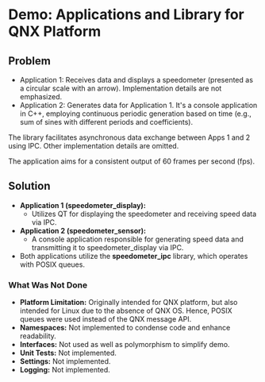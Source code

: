 # Demo: Applications and Library for QNX Platform

## Problem

- Application 1: Receives data and displays a speedometer (presented as a circular scale with an arrow). Implementation details are not emphasized.
- Application 2: Generates data for Application 1. It's a console application in C++, employing continuous periodic generation based on time (e.g., sum of sines with different periods and coefficients).

The library facilitates asynchronous data exchange between Apps 1 and 2 using IPC. Other implementation details are omitted.

The application aims for a consistent output of 60 frames per second (fps).

## Solution

- **Application 1 (speedometer_display):**
  - Utilizes QT for displaying the speedometer and receiving speed data via IPC.
- **Application 2 (speedometer_sensor):**
  - A console application responsible for generating speed data and transmitting it to speedometer_display via IPC.
- Both applications utilize the **speedometer_ipc** library, which operates with POSIX queues.

### What Was Not Done

- **Platform Limitation:** Originally intended for QNX platform, but also intended for Linux due to the absence of QNX OS. Hence, POSIX queues were used instead of the QNX message API.
- **Namespaces:** Not implemented to condense code and enhance readability.
- **Interfaces:** Not used as well as polymorphism to simplify demo.
- **Unit Tests:** Not implemented.
- **Settings:** Not implemented.
- **Logging:** Not implemented.

